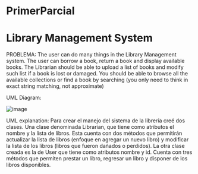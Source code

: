 # PrimerParcial


# Library Management System
PROBLEMA: The user can do many things in the Library Management system. 
The user can borrow a book, return a book and display available books. The Librarian should be able 
to upload a list of books and modify such list if a book is lost or damaged. You should be able to 
browse all the available collections or find a book by searching (you only need to think in exact 
string matching, not approximate)

UML Diagram:

![image](https://user-images.githubusercontent.com/98919850/189922148-39958f36-1f49-4688-9e04-772aa785daf7.png)

UML explanation: 
Para crear el manejo del sistema de la librería creé dos clases. 
Una clase denominada Librarian, que tiene como atributos el nombre y la lista de libros.
Esta cuenta con dos métodos que permitirán actualizar la lista de libros (enfoque en
agregar un nuevo libro) y modificar la lista de los libros (libros que fueron dañados 
o perdidos). La otra clase creada es la de User que tiene como atributos nombre y id. 
Cuenta con tres métodos que permiten prestar un libro, regresar un libro y disponer de los 
libros disponibles. 
